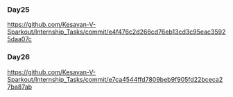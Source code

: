 ### Day25

https://github.com/Kesavan-V-Sparkout/Internship_Tasks/commit/e4f476c2d266cd76eb13cd3c95eac35925daa07c


### Day26

https://github.com/Kesavan-V-Sparkout/Internship_Tasks/commit/e7ca4544ffd7809beb9f905fd22bceca27ba87ab
